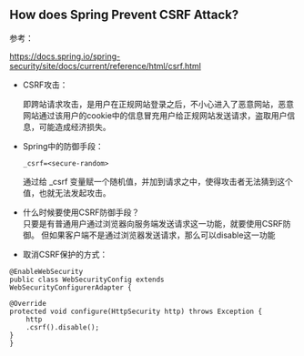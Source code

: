 How does Spring Prevent CSRF Attack?
-
参考：

https://docs.spring.io/spring-security/site/docs/current/reference/html/csrf.html

- CSRF攻击：

    即跨站请求攻击，是用户在正规网站登录之后，不小心进入了恶意网站，恶意网站通过该用户的cookie中的信息冒充用户给正规网站发送请求，盗取用户信息，可能造成经济损失。
- Spring中的防御手段：
  ```
  _csrf=<secure-random>
  ```
  通过给 _csrf 变量赋一个随机值，并加到请求之中，使得攻击者无法猜到这个值，也就无法发起攻击。
- 什么时候要使用CSRF防御手段？    
  只要是有普通用户通过浏览器向服务端发送请求这一功能，就要使用CSRF防御。
  但如果客户端不是通过浏览器发送请求，那么可以disable这一功能
  
- 取消CSRF保护的方式：
```$xslt
@EnableWebSecurity
public class WebSecurityConfig extends
WebSecurityConfigurerAdapter {

@Override
protected void configure(HttpSecurity http) throws Exception {
	http
	.csrf().disable();
}
}
```